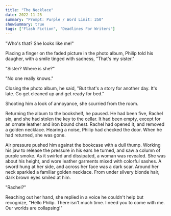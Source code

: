 ```yaml
---
title: "The Necklace"
date: 2022-11-25
summary: "Prompt: Purple / Word Limit: 250"
showSummary: true
tags: ["Flash Fiction", "Deadlines For Writers"]
---
```


"Who's that? She looks like me!"

Placing a finger on the faded picture in the photo album, Philip told his daugher, with a smile tinged with sadness, "That's my sister."

"Sister? Where is she?"

"No one really knows." 

Closing the photo album, he said, "But that's a story for another day. It's late. Go get cleaned up and get ready for bed."

Shooting him a look of annoyance, she scurried from the room. 

Returning the album to the bookshelf, he paused. He had been five, Rachel six, and she had stolen the key to the cellar. It had been empty, except for an ornate leather and iron bound chest. Rachel had opened it, and removed a golden necklace. Hearing a noise, Philip had checked the door. When he had returned, she was gone.

Air pressure pushed him against the bookcase with a dull thump. Working his jaw to release the pressure in his ears he turned, and saw a column of purple smoke. As it swirled and dissipated, a woman was revealed. She was about his height, and wore leather garments mixed with colorful sashes. A sword hung at her side, and across her face was a dark scar. Around her neck sparkled a familiar golden necklace. From under silvery blonde hair, dark brown eyes smiled at him.

"Rachel?"

Reaching out her hand, she replied in a voice he couldn't help but recognize, "Hello Philip. There isn't much time. I need you to come with me. Our worlds are collapsing!"





